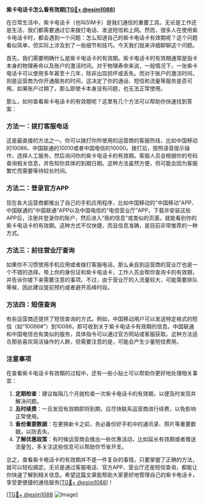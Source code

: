 **紫卡电话卡怎么看有效期[[TG💪+ @esim1088](https://t.me/s/esim1088)]**

在日常生活中，紫卡电话卡（也叫SIM卡）是我们通信的重要工具。无论是工作还是生活，我们都需要通过它来拨打电话、发送短信和上网。然而，很多人在使用紫卡电话卡时，都会遇到一个问题：怎么知道自己的紫卡电话卡有效期呢？这个问题看似简单，但实际上涉及到了一些细节和技巧。今天我们就来详细聊聊这个问题。

首先，我们需要明确什么是紫卡电话卡的有效期。紫卡电话卡的有效期通常是指卡本身的物理寿命以及账户的激活时间。对于物理寿命来说，一般情况下，一张紫卡电话卡可以使用多年甚至十几年，除非出现损坏或丢失。而对于账户的激活时间，则是运营商为你开通服务的时间，这决定了你的通话、短信和流量等服务是否可用。如果账户过期了，那么即使卡本身没有问题，也无法正常使用。

那么，如何查看紫卡电话卡的有效期呢？这里有几个方法可以帮助你快速找到答案：

### 方法一：拨打客服电话

这是最直接的方法之一。你可以拨打你所使用的运营商的客服热线，比如中国移动的10086、中国联通的10010或者中国电信的10000。拨打后，按照语音提示操作，选择人工服务，然后询问你的紫卡电话卡的有效期。客服人员会根据你的号码查询相关信息，并告知你具体的到期日期。这种方法虽然方便，但可能会因为客服繁忙而需要等待较长时间。

### 方法二：登录官方APP

现在各大运营商都推出了自己的手机应用程序，比如中国移动的“中国移动”APP、中国联通的“中国联通”APP以及中国电信的“电信营业厅”APP。下载并安装这些APP后，注册并登录你的账户，然后进入“我的信息”或类似的页面，就能看到你的紫卡电话卡的有效期。这种方式不仅快捷，而且信息准确，是目前非常推荐的一种方式。

### 方法三：前往营业厅查询

如果你不习惯使用手机应用或者拨打客服电话，那么亲自到运营商的营业厅也是一个不错的选择。带上你的身份证和紫卡电话卡，工作人员会帮你查询卡的有效期，并告诉你接下来需要注意的事项。不过，由于营业厅的人流量较大，可能需要排队等候，因此建议提前预约或者避开高峰时段。

### 方法四：短信查询

有些运营商还提供了短信查询的方式。例如，中国移动用户可以发送特定格式的短信（如“10086#”）到10086，即可收到关于紫卡电话卡有效期的信息。中国联通和中国电信也有类似的服务，具体指令可以通过官方网站或客服获取。这种方法适合那些喜欢简洁操作的人群，但需要注意的是，可能会产生少量短信费用。

### 注意事项

在查看紫卡电话卡有效期的过程中，还有一些小贴士可以帮助你更好地处理相关事宜：

1. **定期检查**：建议每隔几个月就检查一次紫卡电话卡的有效期，以便及时发现并解决问题。
2. **及时续费**：一旦发现有效期即将到期，应尽快联系运营商进行续费，以免影响正常使用。
3. **备份重要数据**：在更换新卡之前，务必备份好手机中的通讯录、照片等重要数据，以防丢失。
4. **了解优惠政策**：有时候运营商会推出一些优惠活动，比如延长有效期或者赠送流量包，多关注这些信息可以帮助你节省开支。

总之，查看紫卡电话卡的有效期并不是一件复杂的事情，只要掌握了正确的方法，就可以轻松搞定。无论是通过客服电话、官方APP、营业厅还是短信查询，都能让你快速了解到相关信息。希望这篇文章能帮助大家更好地管理自己的紫卡电话卡，享受更便捷的通信服务[[TG💪+ @esim1088](https://t.me/s/esim1088)]！

[[TG💪+ @esim1088](https://t.me/s/esim1088) ![Image](https://i.postimg.cc/4NQfJmqS/Snipaste-2025-05-13-00-14-12.png)]